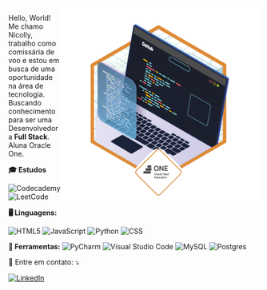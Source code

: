 <img src="badge.webp" alt="ilustração de um computador" min-width="400px" max-width="400px" width="400px" align="right">

<p align="left"> 
  Hello, World!<br>
  Me chamo Nicolly, trabalho como comissária de voo e estou em busca de uma oportunidade na área de tecnologia.
  Buscando conhecimento para ser uma Desenvolvedora <strong>Full Stack</strong>.<br>
  Aluna Oracle One.
</p>

**🎓 Estudos**

![Codecademy](https://img.shields.io/badge/Codecademy-FFF0E5?style=for-the-badge&logo=codecademy&logoColor=1F243A)
![LeetCode](https://img.shields.io/badge/LeetCode-000000?style=for-the-badge&logo=LeetCode&logoColor=#d16c06)

**🖥️ Linguagens:**

![HTML5](https://img.shields.io/badge/html5-%23E34F26.svg?style=for-the-badge&logo=html5&logoColor=white)
![JavaScript](https://img.shields.io/badge/javascript-%23323330.svg?style=for-the-badge&logo=javascript&logoColor=%23F7DF1E)
![Python](https://img.shields.io/badge/python-3670A0?style=for-the-badge&logo=python&logoColor=ffdd54)
![CSS](https://img.shields.io/badge/CSS3-1572B6?style=for-the-badge&logo=css3&logoColor=white)


**💼 Ferramentas:**
![PyCharm](https://img.shields.io/badge/pycharm-143?style=for-the-badge&logo=pycharm&logoColor=black&color=black&labelColor=green)
![Visual Studio Code](https://img.shields.io/badge/Visual%20Studio%20Code-0078d7.svg?style=for-the-badge&logo=visual-studio-code&logoColor=white)
![MySQL](https://img.shields.io/badge/mysql-4479A1.svg?style=for-the-badge&logo=mysql&logoColor=white)
![Postgres](https://img.shields.io/badge/postgres-%23316192.svg?style=for-the-badge&logo=postgresql&logoColor=white)

<p align="left">
  💌 Entre em contato: ⤵️
</p>

<p align="left">
  <a href="https://www.linkedin.com/in/nicolly-brasil/" title="LinkedIn">
  <img src="https://img.shields.io/badge/-Linkedin-0e76a8?style=flat-square&logo=Linkedin&logoColor=white&link=LINK-DO-SEU-LINKEDIN" alt="LinkedIn"/></a>
</p>
